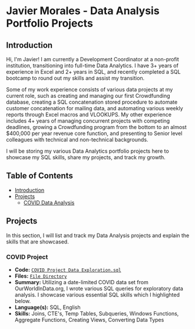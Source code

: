 # Javier Morales - Data Analysis Portfolio Projects

## Introduction

Hi, I'm Javier! I am currently a Development Coordinator at a non-profit institution, transitioning into full-time Data Analytics. I have 3+ years of experience in Excel and 2+ years in SQL, and recently completed a SQL bootcamp to round out my skills and assist my transition.

Some of my work experience consists of various data projects at my current role, such as creating and managing our first Crowdfunding database, creating a SQL concatenation stored procedure to automate customer concatenation for mailing data, and automating various weekly reports through Excel macros and VLOOKUPS. My other experience includes 4+ years of managing concurrent projects with competing deadlines, growing a Crowdfunding program from the bottom to an almost $400,000 per year revenue core function, and presenting to Senior level colleagues with technical and non-technical backgrounds.

I will be storing my various Data Analytics portfolio projects here to showcase my SQL skills, share my projects, and track my growth.

## Table of Contents
- [Introduction](#Introduction)
- [Projects](#Projects)
	+ [COVID Data Analysis](#COVID-Project)

## Projects

In this section, I will list and track my Data Analysis projects and explain the skills that are showcased.

### COVID Project

- **Code:** [`COVID Project Data Exploration.sql`](https://github.com/jmora052/Portfolio-Projects/blob/7cb48f2833532f8b05ff07ee4a6c4d4c99418b6f/COVID%20Project/COVID%20Project%20Data%20Exploration.sql)
- **Files:** [`File Directory`](https://github.com/jmora052/Portfolio-Projects/tree/main/COVID%20Project)
- **Summary:** Utilizing a date-limited COVID data set from OurWorldInData.org, I wrote various SQL queries for exploratory data analysis. I showcase various essential SQL skills which I highlighted below.
- **Language(s):** SQL, English
- **Skills:** Joins, CTE's, Temp Tables, Subqueries, Windows Functions, Aggregate Functions, Creating Views, Converting Data Types
